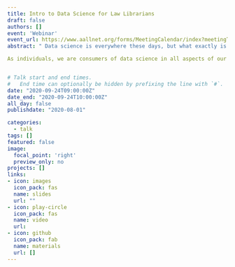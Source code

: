 ```yaml
---
title: Intro to Data Science for Law Librarians
draft: false
authors: []
event: 'Webinar'
event_url: https://www.aallnet.org/forms/MeetingCalendar/index?meetingType=Webinar
abstract: "	Data science is everywhere these days, but what exactly is it? How do you "do data science"? Is it something law librarians could or should learn? What relationship, if any, is there between data science and artificial intelligence? Is data science only for Big Data?

As individuals, we are consumers of data science in all aspects of our lives and our profession lives are no different. This session will explain what data science is, how it is done and how it relates to hot topics Big Data and Artificial Intelligence. Attendees will understand how data science is relevant to their jobs--how it is used in empirical legal research, to optimize the business of law, and that it underpins current legal research products . Resources for learning data science skills will be included."


# Talk start and end times.
#   End time can optionally be hidden by prefixing the line with `#`.
date: "2020-09-24T09:00:00Z"
date_end: "2020-09-24T10:00:00Z"
all_day: false
publishdate: "2020-08-01"

categories:
  - talk
tags: []
featured: false
image:
  focal_point: 'right'
  preview_only: no
projects: []
links:
- icon: images
  icon_pack: fas
  name: slides
  url: ""
- icon: play-circle
  icon_pack: fas
  name: video
  url: 
- icon: github
  icon_pack: fab
  name: materials
  url: []
---
```

